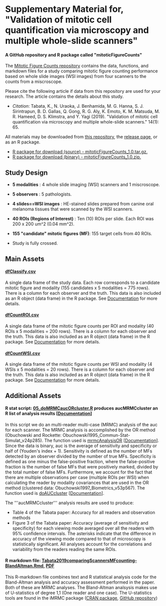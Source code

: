 # Supplementary Material for, "Validation of mitotic cell quantification via microscopy and multiple whole-slide scanners"
#### A GitHub repository and R package called "mitoticFigureCounts"

The [Mitotic Figure Counts repository](https://github.com/DIDSR/mitoticFigureCounts/tree/master) contains the data, functions, and markdown files for a study comparing mitotic figure counting performance based on whole slide images (WSI images) from four scanners to the counts from a miscroscope.

Please cite the following article if data from this repository are used for your research. The article contains the details about this study.
* _Citation_: Tabata, K., N. Uraoka, J. Benhamida, M. G. Hanna, S. J. Sirintrapun, B. D. Gallas, Q. Gong, R. G. Aly, K. Emoto, K. M. Matsuda, M. R. Hameed, D. S. Klimstra, and Y. Yagi (2019). "Validation of mitotic cell quantification via microscopy and multiple whole-slide scanners."  14(1): 65.

All materials may be downloaded from [this repository](https://github.com/DIDSR/mitoticFigureCounts/tree/master), the [release page](https://github.com/DIDSR/mitoticFigureCounts/releases), or as an R package.
* [R package for download (source) - mitoticFigureCounts_1.0.tar.gz.](https://github.com/DIDSR/mitoticFigureCounts/releases/download/1.0/mitoticFigureCounts_1.0.tar.gz)
* [R package for download (binary) - mitoticFigureCounts_1.0.zip.](https://github.com/DIDSR/mitoticFigureCounts/releases/download/1.0/mitoticFigureCounts_1.0.zip)

## Study Design

* __5 modalities__ : 4 whole slide imaging (WSI) scanners and 1 miscroscope. 

* __5 observers__ : 5 pathologists.

* __4 slides==WSI images__ : HE-stained slides prepared from canine oral melanoma tissues that were scanned by the WSI scanners.

* __40 ROIs (Regions of Interest)__ : Ten (10) ROIs per slide. Each ROI was 200 x 200 um^2 (0.04 mm^2).

* __155 "candidate" mitotic figures (MF)__: 155 target cells from 40 ROIs.

* Study is fully crossed. 


## Main Assets

#### [dfClassify.csv](https://github.com/DIDSR/mitoticFigureCounts/releases/download/1.0/dfClassify20180627.csv)

A single data frame of the study data. Each row corresponds to a candidate mitotic figure and modality (155 candidates x 5 modalities = 775 rows). There is a column for each observer and the truth. This data is also included as an R object (data frame) in the R package. See [Documentation](https://didsr.github.io/mitoticFigureCounts/inst/extra/man/dfClassify20180627.html) for more details.

#### [dfCountROI.csv](https://github.com/DIDSR/mitoticFigureCounts/releases/download/1.0/dfCountROI20180627.csv)

A single data frame of the mitotic figure counts per ROI and modality (40 ROIs x 5 modalities = 200 rows). There is a column for each observer and the truth. This data is also included as an R object (data frame) in the R package. See [Documentation](https://didsr.github.io/mitoticFigureCounts/inst/extra/man/dfCountROI20180627.html) for more details.

#### [dfCountWSI.csv](https://github.com/DIDSR/mitoticFigureCounts/releases/download/1.0/dfCountWSI20180627.csv)

A single data frame of the mitotic figure counts per WSI and modality (4 WSIs x 5 modalities = 20 rows). There is a column for each observer and the truth. This data is also included as an R object (data frame) in the R package. See [Documentation](https://didsr.github.io/mitoticFigureCounts/inst/extra/man/dfCountWSI20180627.html) for more details.

## Additional Assets

#### R stat script: [05_doMRMCaucORcluster.R](https://github.com/DIDSR/mitoticFigureCounts/raw/master/inst/extra/docs/05_doMRMCaucORcluster.R) produces aucMRMCcluster an R list of analysis results [[Documentation](https://didsr.github.io/mitoticFigureCounts/inst/extra/man/aucMRMCcluster.html)]


In this script we do an multi-reader multi-case (MRMC) analysis of the auc for each scanner. The MRMC analysis is accomplished by the OR method (Obuchowski and Rockette: Obuchowski1995_Commun-Stat-Simulat_v24p285). 
The function used is [mrmcAnalysisOR](https://github.com/DIDSR/mitoticFigureCounts/raw/master/R/mrmcAnalysisOR.R) [[Documentation](https://didsr.github.io/mitoticFigureCounts/inst/extra/man/mrmcAnalysisOR.html)].
Since the data is binary, auc is the average of sensitivity and specificity or half of (Youden's index + 1). Sensitivity is defined as the number of MFs detected by an observer divided by the number of true MFs. Specificity is defined as one minus the false-positive fraction, where the false-positive fraction is the number of false MFs that were positively marked, divided by the total number of false MFs. Furthermore, we account for the fact that there are multiple observations per case (multiple ROIs per WSI) when calculating the reader by modality covariances that are used in the OR method (clustered data: Obuchowski1997_Biometrics_v53p567).
The function used is [doAUCcluster](https://github.com/DIDSR/mitoticFigureCounts/raw/master/R/doAUCcluster.R) [[Documentation](https://didsr.github.io/mitoticFigureCounts/inst/extra/man/doAUCcluster.html)].

The '''aucMRMCcluster''' analysis results are used to produce:
* Table 4 of the Tabata paper: Accuracy for all readers and observation methods
* Figure 3 of the Tabata paper: Accuracy (average of sensitivity and specificity) for each viewing mode averaged over all the readers with 95% confidence intervals. The asterisks indicate that the difference in accuracy of the viewing mode compared to that of microscopy is statistically significant. All analyses account for the correlations and variability from the readers reading the same ROIs.

#### R markdown file: [Tabata2019comparingScannersMFcounting-BlandAltman.Rmd](https://github.com/DIDSR/mitoticFigureCounts/raw/master/inst/extra/docs/Tabata2019comparingScannersMFcounting-BlandAltman.Rmd), [PDF](https://didsr.github.io/mitoticFigureCounts/inst/extra/docs/Tabata2019comparingScannersMFcounting-BlandAltman.pdf)

This R-markdown file combines text and R statistical analysis code for the Bland-Altman analysis and accuracy assessment performed in the paper. Both of these are MRMC analyses. The Bland-Altman analsysis makes use of U-statistics of degree 1,1 (One reader and one case). The U-statistics tools are found in the iMRMC package ([CRAN package](https://cran.r-project.org/web/packages/iMRMC/index.html), [GitHub repository](https://github.com/DIDSR/iMRMC))
